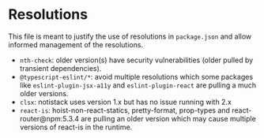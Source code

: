 # Resolutions

This file is meant to justify the use of resolutions in `package.json` and allow informed management of the resolutions.

- `nth-check`: older version(s) have security vulnerabilities (older pulled by transient dependencies).
- `@typescript-eslint/*`: avoid multiple resolutions which some packages like `eslint-plugin-jsx-a11y` and `eslint-plugin-react` are pulling a much older versions.
- `clsx`: notistack uses version 1.x but has no issue running with 2.x
- `react-is`: hoist-non-react-statics, pretty-format, prop-types and react-router@npm:5.3.4 are pulling an older version which may cause multiple versions of react-is in the runtime.
